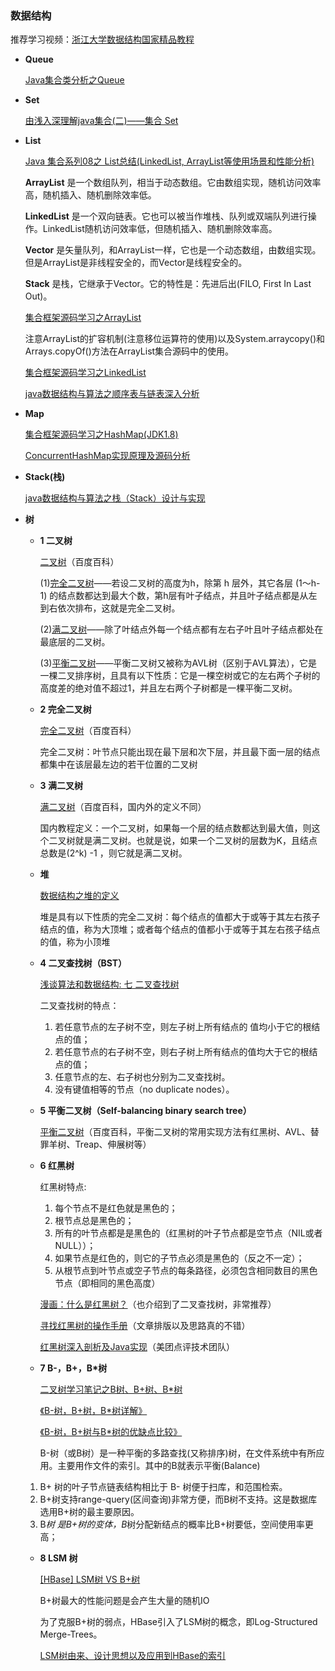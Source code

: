 
### 数据结构
推荐学习视频：[浙江大学数据结构国家精品教程](https://www.icourse163.org/course/ZJU-93001)
- **Queue**

  [Java集合类分析之Queue](http://wanglizhi.github.io/2016/06/18/Java-Queue/)
- **Set**
    
    [由浅入深理解java集合(二)——集合 Set](https://www.jianshu.com/p/9081017a2d67)
- **List**
    
   [Java 集合系列08之 List总结(LinkedList, ArrayList等使用场景和性能分析)](http://www.cnblogs.com/skywang12345/p/3308900.html)

   **ArrayList** 是一个数组队列，相当于动态数组。它由数组实现，随机访问效率高，随机插入、随机删除效率低。

	**LinkedList** 是一个双向链表。它也可以被当作堆栈、队列或双端队列进行操作。LinkedList随机访问效率低，但随机插入、随机删除效率高。
	
	**Vector** 是矢量队列，和ArrayList一样，它也是一个动态数组，由数组实现。但是ArrayList是非线程安全的，而Vector是线程安全的。
	
   **Stack**  是栈，它继承于Vector。它的特性是：先进后出(FILO, First In Last Out)。
   
    [集合框架源码学习之ArrayList](https://juejin.im/post/5aafa05a6fb9a028c06aa217)
    
	注意ArrayList的扩容机制(注意移位运算符的使用)以及System.arraycopy()和Arrays.copyOf()方法在ArrayList集合源码中的使用。
	
	[集合框架源码学习之LinkedList](https://juejin.im/post/5aafab9651882555635e219a)
	
	[java数据结构与算法之顺序表与链表深入分析](https://blog.csdn.net/javazejian/article/details/52953190)

- **Map**

  [集合框架源码学习之HashMap(JDK1.8)](https://juejin.im/post/5ab0568b5188255580020e56)
  
  [ConcurrentHashMap实现原理及源码分析](https://link.juejin.im/?target=http%3A%2F%2Fwww.cnblogs.com%2Fchengxiao%2Fp%2F6842045.html)
- **Stack(栈)**

  [java数据结构与算法之栈（Stack）设计与实现](https://blog.csdn.net/javazejian/article/details/53362993)
- **树**
  * **1 二叉树**
  
     [二叉树](https://baike.baidu.com/item/%E4%BA%8C%E5%8F%89%E6%A0%91)（百度百科）

	(1)[完全二叉树](https://baike.baidu.com/item/%E5%AE%8C%E5%85%A8%E4%BA%8C%E5%8F%89%E6%A0%91)——若设二叉树的高度为h，除第 h 层外，其它各层 (1～h-1) 的结点数都达到最大个数，第h层有叶子结点，并且叶子结点都是从左到右依次排布，这就是完全二叉树。
	
	(2)[满二叉树](https://baike.baidu.com/item/%E5%AE%8C%E5%85%A8%E4%BA%8C%E5%8F%89%E6%A0%91)——除了叶结点外每一个结点都有左右子叶且叶子结点都处在最底层的二叉树。
	
	(3)[平衡二叉树](https://baike.baidu.com/item/%E5%B9%B3%E8%A1%A1%E4%BA%8C%E5%8F%89%E6%A0%91/10421057)——平衡二叉树又被称为AVL树（区别于AVL算法），它是一棵二叉排序树，且具有以下性质：它是一棵空树或它的左右两个子树的高度差的绝对值不超过1，并且左右两个子树都是一棵平衡二叉树。 

  * **2 完全二叉树**

    [完全二叉树](https://baike.baidu.com/item/%E5%AE%8C%E5%85%A8%E4%BA%8C%E5%8F%89%E6%A0%91)（百度百科）
    
    完全二叉树：叶节点只能出现在最下层和次下层，并且最下面一层的结点都集中在该层最左边的若干位置的二叉树
  * **3 满二叉树**
     
     [满二叉树](https://baike.baidu.com/item/%E6%BB%A1%E4%BA%8C%E5%8F%89%E6%A0%91)（百度百科，国内外的定义不同）

	 国内教程定义：一个二叉树，如果每一个层的结点数都达到最大值，则这个二叉树就是满二叉树。也就是说，如果一个二叉树的层数为K，且结点总数是(2^k) -1 ，则它就是满二叉树。
  * **堆**
  
     [数据结构之堆的定义](https://blog.csdn.net/qq_33186366/article/details/51876191)

    堆是具有以下性质的完全二叉树：每个结点的值都大于或等于其左右孩子结点的值，称为大顶堆；或者每个结点的值都小于或等于其左右孩子结点的值，称为小顶堆
  *  **4 二叉查找树（BST）**
    
     [浅谈算法和数据结构: 七 二叉查找树](http://www.cnblogs.com/yangecnu/p/Introduce-Binary-Search-Tree.html)

	  二叉查找树的特点：

	  1. 若任意节点的左子树不空，则左子树上所有结点的     值均小于它的根结点的值；
	  2. 若任意节点的右子树不空，则右子树上所有结点的值均大于它的根结点的值；
	  3. 任意节点的左、右子树也分别为二叉查找树。
	  4. 没有键值相等的节点（no duplicate nodes）。

  *  **5 平衡二叉树（Self-balancing binary search tree）**
  
     [ 平衡二叉树](https://baike.baidu.com/item/%E5%B9%B3%E8%A1%A1%E4%BA%8C%E5%8F%89%E6%A0%91)（百度百科，平衡二叉树的常用实现方法有红黑树、AVL、替罪羊树、Treap、伸展树等）
  *  **6 红黑树**
    
     红黑树特点:
	  1. 每个节点不是红色就是黑色的；
	  2. 根节点总是黑色的；
	  3. 所有的叶节点都是是黑色的（红黑树的叶子节点都是空节点（NIL或者NULL））；
	  4. 如果节点是红色的，则它的子节点必须是黑色的（反之不一定）；
	  5. 从根节点到叶节点或空子节点的每条路径，必须包含相同数目的黑色节点（即相同的黑色高度）
	 
      [漫画：什么是红黑树？](https://juejin.im/post/5a27c6946fb9a04509096248#comment)（也介绍到了二叉查找树，非常推荐）
	 
      [寻找红黑树的操作手册](http://dandanlove.com/2018/03/18/red-black-tree/)（文章排版以及思路真的不错）
    
      [红黑树深入剖析及Java实现](https://zhuanlan.zhihu.com/p/24367771)（美团点评技术团队）    
  *  **7 B-，B+，B*树**
  
      [二叉树学习笔记之B树、B+树、B*树 ](https://yq.aliyun.com/articles/38345)

	  [《B-树，B+树，B*树详解》](https://blog.csdn.net/aqzwss/article/details/53074186)

      [《B-树，B+树与B*树的优缺点比较》](https://blog.csdn.net/bigtree_3721/article/details/73632405)
    
     B-树（或B树）是一种平衡的多路查找(又称排序)树，在文件系统中有所应用。主要用作文件的索引。其中的B就表示平衡(Balance) 
 	1. B+ 树的叶子节点链表结构相比于 B- 树便于扫库，和范围检索。
	2. B+树支持range-query(区间查询)非常方便，而B树不支持。这是数据库选用B+树的最主要原因。
	3. B*树 是B+树的变体，B*树分配新结点的概率比B+树要低，空间使用率更高；
  *  **8 LSM 树**
    
     [[HBase] LSM树 VS B+树](https://blog.csdn.net/dbanote/article/details/8897599)
	  
     B+树最大的性能问题是会产生大量的随机IO

	 为了克服B+树的弱点，HBase引入了LSM树的概念，即Log-Structured Merge-Trees。
    
     [LSM树由来、设计思想以及应用到HBase的索引](http://www.cnblogs.com/yanghuahui/p/3483754.html)
